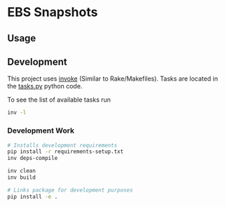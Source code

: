 # EBS Snapshots

## Usage

## Development

This project uses [invoke](http://www.pyinvoke.org/) (Similar to Rake/Makefiles).
Tasks are located in the [tasks.py](./tasks.py) python code.

To see the list of available tasks run
```bash
inv -l
```

### Development Work
```bash
# Installs development requirements
pip install -r requirements-setup.txt
inv deps-compile

inv clean
inv build

# Links package for development purposes
pip install -e .
```

